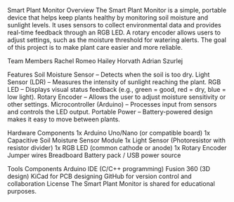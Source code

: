 Smart Plant Monitor Overview 
The Smart Plant Monitor is a simple, portable device that helps keep plants healthy by monitoring soil moisture and sunlight levels. It uses sensors to collect environmental data and provides real-time feedback through an RGB LED. A rotary encoder allows users to adjust settings, such as the moisture threshold for watering alerts. The goal of this project is to make plant care easier and more reliable.

Team Members 
Rachel Romeo
Hailey Horvath
Adrian Szurlej

Features
Soil Moisture Sensor – Detects when the soil is too dry.
Light Sensor (LDR) – Measures the intensity of sunlight reaching the plant.
RGB LED – Displays visual status feedback (e.g., green = good, red = dry, blue = low light).
Rotary Encoder – Allows the user to adjust moisture sensitivity or other settings.
Microcontroller (Arduino) – Processes input from sensors and controls the LED output.
Portable Power – Battery-powered design makes it easy to move between plants.

Hardware Components
1x Arduino Uno/Nano (or compatible board)
1x Capacitive Soil Moisture Sensor Module
1x Light Sensor (Photoresistor with resistor divider)
1x RGB LED (common cathode or anode)
1x Rotary Encoder
Jumper wires
Breadboard
Battery pack / USB power source

Tools Components
Arduino IDE (C/C++ programming)
Fusion 360 (3D design)
KiCad for PCB designing
GitHub for version control and collaboration
License
The Smart Plant Monitor is shared for educational purposes.

